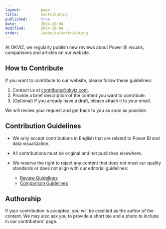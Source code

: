 ```yaml
---
layout:         page
title:          Contributing
published:      true
date:           2024-10-04
modified:       2024-10-04
order:          /website/contributing
---
```


At OKVIZ, we regularly publish new reviews about Power BI visuals, comparisons and articles on our website. 

## How to Contribute

If you want to contribute to our website, please follow these guidelines:

1. Contact us at [contribute@okviz.com](mailto:contribute@okviz.com).
2. Provide a brief description of the content you want to contribute.
3. (Optional) If you already have a draft, please attach it to your email. 

We will review your request and get back to you as soon as possible.

## Contribution Guidelines

- We only accept contributions in English that are related to Power BI and data visualization. 
- All contributions must be original and not published elsewhere. 
- We reserve the right to reject any content that does not meet our quality standards or does not align with our editorial guidelines:

    - [Review Guidelines](review-guidelines.md)
    - [Comparison Guidelines](comparison-guidelines.md)


## Authorship

If your contribution is accepted, you will be credited as the author of the content. We may also ask you to provide a short bio and a photo to include in our contributors' page.
